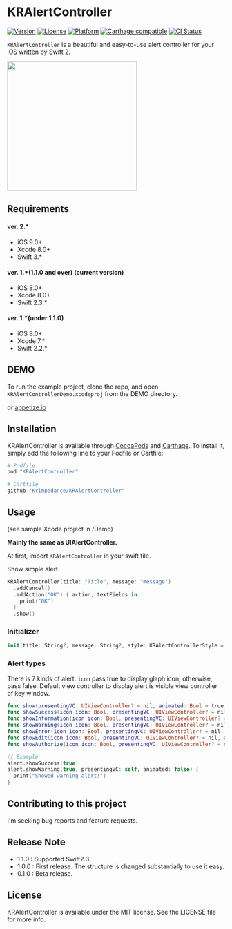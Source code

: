 # KRAlertController

[![Version](https://img.shields.io/cocoapods/v/KRAlertController.svg?style=flat)](http://cocoapods.org/pods/KRAlertController)
[![License](https://img.shields.io/cocoapods/l/KRAlertController.svg?style=flat)](http://cocoapods.org/pods/KRAlertController)
[![Platform](https://img.shields.io/cocoapods/p/KRAlertController.svg?style=flat)](http://cocoapods.org/pods/KRAlertController)
[![Carthage compatible](https://img.shields.io/badge/Carthage-compatible-4BC51D.svg?style=flat)](https://github.com/Carthage/Carthage)
[![CI Status](http://img.shields.io/travis/krimpedance/KRAlertController.svg?style=flat)](https://travis-ci.org/krimpedance/KRAlertController)

`KRAlertController` is a beautiful and easy-to-use alert controller for your iOS written by Swift 2.

<img src="./Images/styles.png" height=300>

## Requirements
#### ver. 2.\* 
- iOS 9.0+
- Xcode 8.0+
- Swift 3.\*

#### ver. 1.\*(1.1.0 and over) (current version)
- iOS 8.0+
- Xcode 8.0+
- Swift 2.3.\*

#### ver. 1.\*(under 1.1.0)
- iOS 8.0+
- Xcode 7.\*
- Swift 2.2.\*

## DEMO
To run the example project, clone the repo, and open `KRAlertControllerDemo.xcodeproj` from the DEMO directory.

or [appetize.io](https://appetize.io/app/jc2066a1jncndy2uet7wkp0ykg)

## Installation
KRAlertController is available through [CocoaPods](http://cocoapods.org) and [Carthage](https://github.com/Carthage/Carthage). 
To install it, simply add the following line to your Podfile or Cartfile:

```ruby
# Podfile
pod "KRAlertController"
```

```ruby
# Cartfile
github "Krimpedance/KRAlertController"
```

## Usage
(see sample Xcode project in /Demo)

**Mainly the same as UIAlertController.**

At first, import `KRAlertController` in your swift file.

Show simple alert.

```Swift
KRAlertController(title: "Title", message: "message")
  .addCancel()
  .addAction("OK") { action, textFields in
    print("OK")
  }
  .show()
```

### Initializer
```Swift
init(title: String?, message: String?, style: KRAlertControllerStyle = .Alert)
```

### Alert types
There is 7 kinds of alert.
`icon` pass true to display glaph icon; otherwise, pass false.
Default view controller to display alert is visible view controller of key window.
```Swift
func show(presentingVC: UIViewController? = nil, animated: Bool = true, completion: (() -> ())? = nil)
func showSuccess(icon icon: Bool, presentingVC: UIViewController? = nil, animated: Bool = true, completion: (() -> ())? = nil)
func showInformation(icon icon: Bool, presentingVC: UIViewController? = nil, animated: Bool = true, completion: (() -> ())? = nil)
func showWarning(icon icon: Bool, presentingVC: UIViewController? = nil, animated: Bool = true, completion: (() -> ())? = nil)
func showError(icon icon: Bool, presentingVC: UIViewController? = nil, animated: Bool = true, completion: (() -> ())? = nil)
func showEdit(icon icon: Bool, presentingVC: UIViewController? = nil, animated: Bool = true, completion: (() -> ())? = nil)
func showAuthorize(icon icon: Bool, presentingVC: UIViewController? = nil, animated: Bool = true, completion: (() -> ())? = nil)
```

```Swift
// Example
alert.showSuccess(true)
alert.showWarning(true, presentingVC: self, animated: false) {
  print("Showed warning alert!")
}
```

## Contributing to this project
I'm seeking bug reports and feature requests.

## Release Note
- 1.1.0 : Supported Swift2.3.
- 1.0.0 : First release. The structure is changed substantially to use it easy.
- 0.1.0 : Beta release.

## License
KRAlertController is available under the MIT license. See the LICENSE file for more info.
